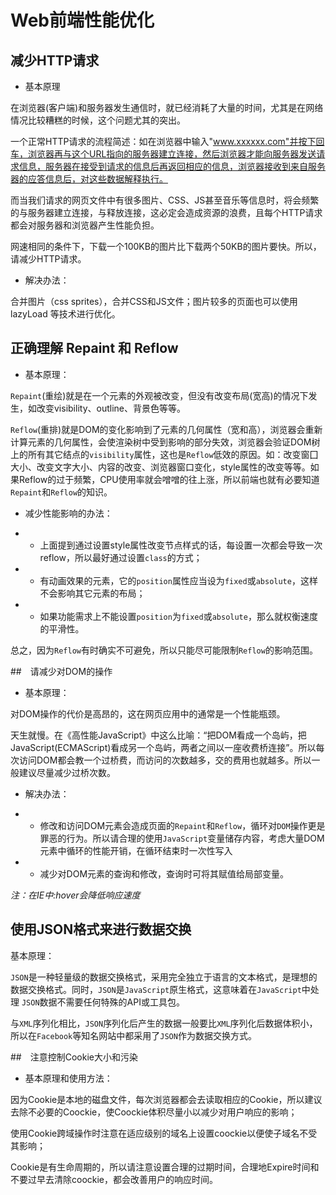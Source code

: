 # Web前端性能优化

## 减少HTTP请求

* 基本原理  

在浏览器(客户端)和服务器发生通信时，就已经消耗了大量的时间，尤其是在网络情况比较糟糕的时候，这个问题尤其的突出。

一个正常HTTP请求的流程简述：如在浏览器中输入"www.xxxxxx.com"并按下回车，浏览器再与这个URL指向的服务器建立连接，然后浏览器才能向服务器发送请求信息，服务器在接受到请求的信息后再返回相应的信息，浏览器接收到来自服务器的应答信息后，对这些数据解释执行。

而当我们请求的网页文件中有很多图片、CSS、JS甚至音乐等信息时，将会频繁的与服务器建立连接，与释放连接，这必定会造成资源的浪费，且每个HTTP请求都会对服务器和浏览器产生性能负担。

网速相同的条件下，下载一个100KB的图片比下载两个50KB的图片要快。所以，请减少HTTP请求。

* 解决办法：

合并图片（css sprites），合并CSS和JS文件；图片较多的页面也可以使用 lazyLoad 等技术进行优化。

## 正确理解 Repaint 和 Reflow

* 基本原理：

`Repaint`(重绘)就是在一个元素的外观被改变，但没有改变布局(宽高)的情况下发生，如改变visibility、outline、背景色等等。

`Reflow`(重排)就是DOM的变化影响到了元素的几何属性（宽和高），浏览器会重新计算元素的几何属性，会使渲染树中受到影响的部分失效，浏览器会验证DOM树上的所有其它结点的`visibility`属性，这也是`Reflow`低效的原因。如：改变窗囗大小、改变文字大小、内容的改变、浏览器窗口变化，style属性的改变等等。如果Reflow的过于频繁，CPU使用率就会噌噌的往上涨，所以前端也就有必要知道`Repaint`和`Reflow`的知识。

* 减少性能影响的办法：

* * 上面提到通过设置style属性改变节点样式的话，每设置一次都会导致一次reflow，所以最好通过设置`class`的方式；
* * 有动画效果的元素，它的`position`属性应当设为`fixed`或`absolute`，这样不会影响其它元素的布局；
* * 如果功能需求上不能设置`position`为`fixed`或`absolute`，那么就权衡速度的平滑性。

总之，因为`Reflow`有时确实不可避免，所以只能尽可能限制`Reflow`的影响范围。

##　请减少对DOM的操作

* 基本原理：

对DOM操作的代价是高昂的，这在网页应用中的通常是一个性能瓶颈。

天生就慢。在《高性能JavaScript》中这么比喻：“把DOM看成一个岛屿，把JavaScript(ECMAScript)看成另一个岛屿，两者之间以一座收费桥连接”。所以每次访问DOM都会教一个过桥费，而访问的次数越多，交的费用也就越多。所以一般建议尽量减少过桥次数。

* 解决办法：

* * 修改和访问DOM元素会造成页面的`Repaint`和`Reflow`，循环对`DOM`操作更是罪恶的行为。所以请合理的使用`JavaScript`变量储存内容，考虑大量DOM元素中循环的性能开销，在循环结束时一次性写入

* * 减少对DOM元素的查询和修改，查询时可将其赋值给局部变量。

 *注：在IE中:hover会降低响应速度*

## 使用JSON格式来进行数据交换

基本原理：

`JSON`是一种轻量级的数据交换格式，采用完全独立于语言的文本格式，是理想的数据交换格式。同时，`JSON`是`JavaScript`原生格式，这意味着在`JavaScript`中处理 `JSON`数据不需要任何特殊的API或工具包。

与`XML`序列化相比，`JSON`序列化后产生的数据一般要比`XML`序列化后数据体积小，所以在`Facebook`等知名网站中都采用了`JSON`作为数据交换方式。

##　注意控制Cookie大小和污染

* 基本原理和使用方法：

 因为Cookie是本地的磁盘文件，每次浏览器都会去读取相应的Cookie，所以建议去除不必要的Coockie，使Coockie体积尽量小以减少对用户响应的影响；

 使用Cookie跨域操作时注意在适应级别的域名上设置coockie以便使子域名不受其影响；

 Cookie是有生命周期的，所以请注意设置合理的过期时间，合理地Expire时间和不要过早去清除coockie，都会改善用户的响应时间。